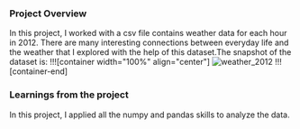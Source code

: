 ### Project Overview

 In this project, I worked with a csv file contains weather data for each hour in 2012. There are many interesting connections between everyday life and the weather that I explored with the help of this dataset.The snapshot of the dataset is:
!!![container width="100%" align="center"]
![weather_2012](undefined/account/b16/6a1f0c95-2915-474c-917f-dc711cc8d89b/b985/71068820-daa8-4c88-ba5c-3f94757c4911/file.jpg)
!!![container-end]



### Learnings from the project

 In this project, I applied all the numpy and pandas skills to analyze the data.


